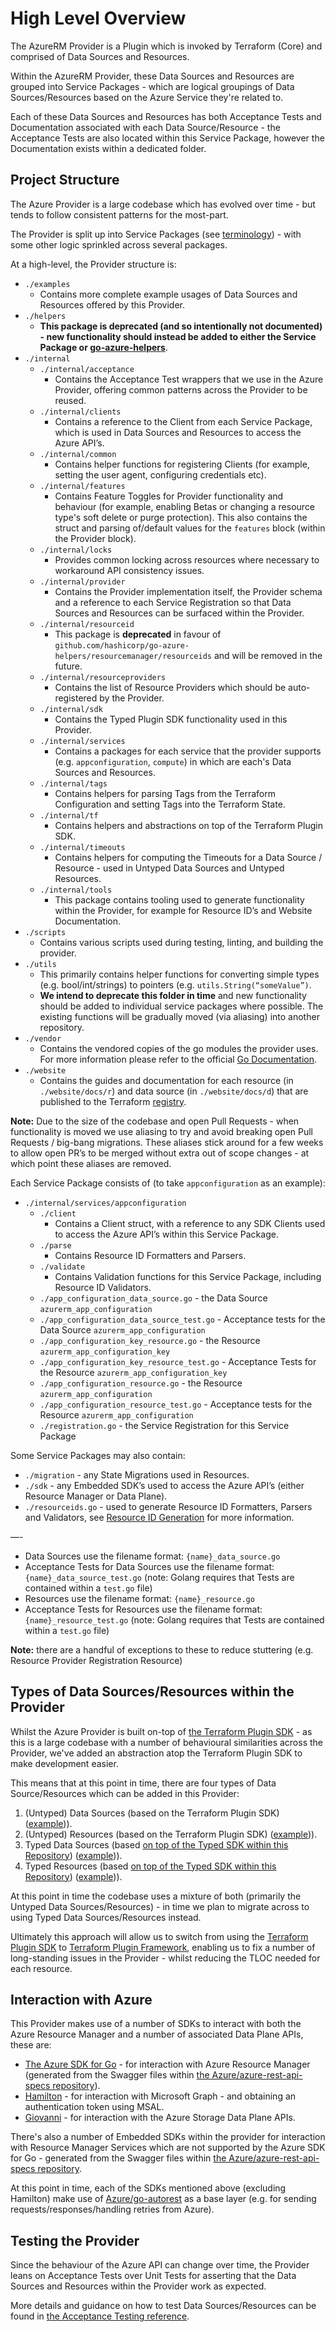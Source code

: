 # High Level Overview

The AzureRM Provider is a Plugin which is invoked by Terraform (Core) and comprised of Data Sources and Resources.

Within the AzureRM Provider, these Data Sources and Resources are grouped into Service Packages - which are logical groupings of Data Sources/Resources based on the Azure Service they're related to.

Each of these Data Sources and Resources has both Acceptance Tests and Documentation associated with each Data Source/Resource - the Acceptance Tests are also located within this Service Package, however the Documentation exists within a dedicated folder.

## Project Structure

The Azure Provider is a large codebase which has evolved over time - but tends to follow consistent patterns for the most-part.

The Provider is split up into Service Packages (see [terminology](basic-glossary.md)) - with some other logic sprinkled across several packages.

At a high-level, the Provider structure is:

* `./examples`
    * Contains more complete example usages of Data Sources and Resources offered by this Provider.
* `./helpers`
    * **This package is deprecated (and so intentionally not documented) - new functionality should instead be added to either the Service Package or [go-azure-helpers](https://github.com/hashicorp/go-azure-helpers)**.
* `./internal`
    * `./internal/acceptance`
        * Contains the Acceptance Test wrappers that we use in the Azure Provider, offering common patterns across the Provider to be reused.
    * `./internal/clients`
        * Contains a reference to the Client from each Service Package, which is used in Data Sources and Resources to access the Azure API’s.
    * `./internal/common`
        * Contains helper functions for registering Clients (for example, setting the user agent, configuring credentials etc).
    * `./internal/features`
        * Contains Feature Toggles for Provider functionality and behaviour (for example, enabling Betas or changing a resource type's soft delete or purge protection). This also contains the struct and parsing of/default values for the `features` block (within the Provider block).
    * `./internal/locks`
        * Provides common locking across resources where necessary to workaround API consistency issues.
    * `./internal/provider`
        * Contains the Provider implementation itself, the Provider schema and a reference to each Service Registration so that Data Sources and Resources can be surfaced within the Provider.
    * `./internal/resourceid`
        * This package is **deprecated** in favour of `github.com/hashicorp/go-azure-helpers/resourcemanager/resourceids` and will be removed in the future.
    * `./internal/resourceproviders`
        * Contains the list of Resource Providers which should be auto-registered by the Provider.
    * `./internal/sdk`
        * Contains the Typed Plugin SDK functionality used in this Provider.
    * `./internal/services`
        * Contains a packages for each service that the provider supports  (e.g. `appconfiguration`, `compute`) in which are each's Data Sources and Resources.
    * `./internal/tags`
        * Contains helpers for parsing Tags from the Terraform Configuration and setting Tags into the Terraform State.
    * `./internal/tf`
        * Contains helpers and abstractions on top of the Terraform Plugin SDK.
    * `./internal/timeouts`
        * Contains helpers for computing the Timeouts for a Data Source / Resource - used in Untyped Data Sources and Untyped Resources.
    * `./internal/tools`
        * This package contains tooling used to generate functionality within the Provider, for example for Resource ID’s and Website Documentation.
* `./scripts`
    * Contains various scripts used during testing, linting, and building the provider.
* `./utils`
    * This primarily contains helper functions for converting simple types (e.g. bool/int/strings) to pointers (e.g. `utils.String(“someValue”)`.
    * **We intend to deprecate this folder in time** and new functionality should be added to individual service packages where possible. The existing functions will be gradually moved (via aliasing) into another repository.
* `./vendor`
    * Contains the vendored copies of the go modules the provider uses. For more information please refer to the official [Go Documentation](https://go.dev/ref/mod#vendoring).
* `./website`
    * Contains the guides and documentation for each resource (in `./website/docs/r`) and data source (in `./website/docs/d`) that are published to the Terraform [registry](https://registry.terraform.io/providers/hashicorp/azurerm/latest/docs).

**Note:** Due to the size of the codebase and open Pull Requests - when functionality is moved we use aliasing to try and avoid breaking open Pull Requests / big-bang migrations. These aliases stick around for a few weeks to allow open PR’s to be merged without extra out of scope changes - at which point these aliases are removed.

Each Service Package consists of (to take `appconfiguration` as an example):

* `./internal/services/appconfiguration`
    * `./client`
        * Contains a Client struct, with a reference to any SDK Clients used to access the Azure API’s within this Service Package.
    * `./parse`
        * Contains Resource ID Formatters and Parsers.
    * `./validate`
        * Contains Validation functions for this Service Package, including Resource ID Validators.
    * `./app_configuration_data_source.go` - the Data Source `azurerm_app_configuration`
    * `./app_configuration_data_source_test.go` - Acceptance tests for the Data Source `azurerm_app_configuration`
    * `./app_configuration_key_resource.go` - the Resource `azurerm_app_configuration_key`
    * `./app_configuration_key_resource_test.go` - Acceptance Tests for the Resource `azurerm_app_configuration_key`
    * `./app_configuration_resource.go` - the Resource `azurerm_app_configuration`
    * `./app_configuration_resource_test.go` - Acceptance tests for the Resource `azurerm_app_configuration`
    * `./registration.go` - the Service Registration for this Service Package

Some Service Packages may also contain:

* `./migration` - any State Migrations used in Resources.
* `./sdk` - any Embedded SDK’s used to access the Azure API’s (either Resource Manager or Data Plane).
* `./resourceids.go` - used to generate Resource ID Formatters, Parsers and Validators, see [Resource ID Generation](resource-id-generation.md) for more information.

—-

* Data Sources use the filename format: `{name}_data_source.go`
* Acceptance Tests for Data Sources use the filename format: `{name}_data_source_test.go` (note: Golang requires that Tests are contained within a `test.go` file)
* Resources use the filename format: `{name}_resource.go`
* Acceptance Tests for Resources use the filename format: `{name}_resource_test.go` (note: Golang requires that Tests are contained within a `test.go` file)

**Note:** there are a handful of exceptions to these to reduce stuttering (e.g. Resource Provider Registration Resource)

## Types of Data Sources/Resources within the Provider

Whilst the Azure Provider is built on-top of [the Terraform Plugin SDK](https://github.com/hashicorp/terraform-plugin-sdk) - as this is a large codebase with a number of behavioural similarities across the Provider, we've added an abstraction atop the Terraform Plugin SDK to make development easier.

This means that at this point in time, there are four types of Data Source/Resources which can be added in this Provider:

1. (Untyped) Data Sources (based on the Terraform Plugin SDK) ([example](https://github.com/hashicorp/terraform-provider-azurerm/blob/2ff15cca48adc7315f67d8b653409e621963ca64/internal/services/search/search_service_data_source.go#L16-L131))).
2. (Untyped) Resources (based on the Terraform Plugin SDK) ([example](https://github.com/hashicorp/terraform-provider-azurerm/blob/2ff15cca48adc7315f67d8b653409e621963ca64/internal/services/search/search_service_resource.go#L24-L289))).
3. Typed Data Sources (based [on top of the Typed SDK within this Repository](https://github.com/hashicorp/terraform-provider-azurerm/tree/main/internal/sdk)) ([example](XXX))).
4. Typed Resources (based [on top of the Typed SDK within this Repository](https://github.com/hashicorp/terraform-provider-azurerm/tree/main/internal/sdk)) ([example](XXX))).

At this point in time the codebase uses a mixture of both (primarily the Untyped Data Sources/Resources) - in time we plan to migrate across to using Typed Data Sources/Resources instead.

Ultimately this approach will allow us to switch from using the [Terraform Plugin SDK](https://github.com/hashicorp/terraform-plugin-sdk) to [Terraform Plugin Framework](https://github.com/hashicorp/terraform-plugin-framework), enabling us to fix a number of long-standing issues in the Provider - whilst reducing the TLOC needed for each resource.

## Interaction with Azure

This Provider makes use of a number of SDKs to interact with both the Azure Resource Manager and a number of associated Data Plane APIs, these are:

* [The Azure SDK for Go](https://github.com/Azure/azure-sdk-for-go) - for interaction with Azure Resource Manager (generated from the Swagger files within [the Azure/azure-rest-api-specs repository](https://github.com/Azure/azure-rest-api-specs)).
* [Hamilton](https://github.com/manicminer/hamilton) - for interaction with Microsoft Graph - and obtaining an authentication token using MSAL.
* [Giovanni](https://github.com/tombuildsstuff/giovanni) - for interaction with the Azure Storage Data Plane APIs.

There's also a number of Embedded SDKs within the provider for interaction with Resource Manager Services which are not supported by the Azure SDK for Go - generated from the Swagger files within [the Azure/azure-rest-api-specs repository](https://github.com/Azure/azure-rest-api-specs).

At this point in time, each of the SDKs mentioned above (excluding Hamilton) make use of [Azure/go-autorest](https://github.com/Azure/go-autorest) as a base layer (e.g. for sending requests/responses/handling retries from Azure).

## Testing the Provider

Since the behaviour of the Azure API can change over time, the Provider leans on Acceptance Tests over Unit Tests for asserting that the Data Sources and Resources within the Provider work as expected.

More details and guidance on how to test Data Sources/Resources can be found in [the Acceptance Testing reference](reference-acceptance-testing.md).